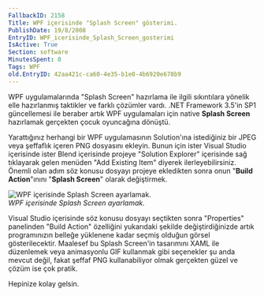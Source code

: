 ```yaml
---
FallbackID: 2158
Title: WPF içerisinde "Splash Screen" gösterimi.
PublishDate: 19/8/2008
EntryID: WPF_icerisinde_Splash_Screen_gosterimi
IsActive: True
Section: software
MinutesSpent: 0
Tags: WPF
old.EntryID: 42aa421c-ca60-4e35-b1e0-4b6920e678b9
---
```

WPF uygulamalarında "Splash Screen" hazırlama ile ilgili sıkıntılara
yönelik elle hazırlanmış taktikler ve farklı çözümler vardı. .NET
Framework 3.5'in SP1 güncellemesi ile beraber artık WPF uygulamaları
için native **Splash Screen** hazırlamak gerçekten çocuk oyuncağına
dönüştü.

Yarattığınız herhangi bir WPF uygulamasının Solution'ına istediğiniz bir
JPEG veya şeffaflık içeren PNG dosyasını ekleyin. Bunun için ister
Visual Studio içerisinde ister Blend içerisinde projeye "Solution
Explorer" içerisinde sağ tıklayarak gelen menüden "Add Existing Item"
diyerek ilerleyebilirsiniz. Önemli olan adım söz konusu dosyayı projeye
ekledikten sonra onun "**Build Action**"ınını "**Splash Screen**" olarak
değiştirmek.

![WPF içerisinde Splash Screen
ayarlamak.](http://cdn.daron.yondem.com/assets/2158/18082008_1.png)\
*WPF içerisinde Splash Screen ayarlamak.*

Visual Studio içerisinde söz konusu dosyayı seçtikten sonra "Properties"
panelinden "Build Action" özelliğini yukarıdaki şekilde
değiştirdiğinizde artık programınızın belleğe yüklenene kadar seçmiş
olduğun görsel gösterilecektir. Maalesef bu Splash Screen'in tasarımını
XAML ile düzenlemek veya animasyonlu GIF kullanmak gibi seçenekler şu
anda mevcut değil, fakat şeffaf PNG kullanabiliyor olmak gerçekten güzel
ve çözüm ise çok pratik.

Hepinize kolay gelsin.


